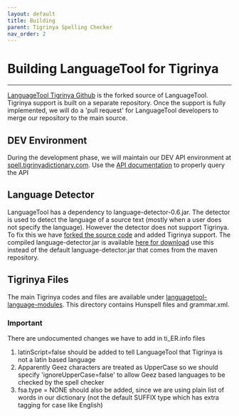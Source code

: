 ```yaml
---
layout: default
title: Building
parent: Tigrinya Spelling Checker
nav_order: 2
---
```

# Building LanguageTool for Tigrinya
---
[LanguageTool Tigrinya Github](https://github.com/TigrinyaNLP/languagetool) is the forked source of LanguageTool. Tigrinya support
is built on a separate repository. Once the support is fully implemented, we will do a 'pull request' for LanguageTool
developers to merge our repository to the main source.

## DEV Environment

During the development phase, we will maintain our DEV API environment
at [spell.tigrinyadictionary.com](https://spell.tigrinyadictionary.com/).  Use the
[API documentation](https://languagetool.org/http-api/swagger-ui/#/default) to properly query the API

## Language Detector

LanguageTool has a dependency to language-detector-0.6.jar. The detector is used to detect the language of a source text (mostly when a user does not specify the language).
However the detector does not support Tigrinya. To fix this we have [forked the source code](https://github.com/TigrinyaNLP/language-detector) and added Tigrinya support.
The compiled language-detector.jar is available [here for download](https://github.com/TigrinyaNLP/language-detector/releases/tag/language-detector-0.6) use this instead of
the default language-detector.jar that comes from the maven repository.

## Tigrinya Files

The main Tigrinya codes and files are available under [languagetool-language-modules](https://github.com/TigrinyaNLP/languagetool/tree/master/languagetool-language-modules/ti). This
directory contains Hunspell files and grammar.xml.



### Important
There are undocumented changes we have to add in ti_ER.info files
1. latinScript=false should be added to tell LanguageTool that Tigrinya is not a latin based language
2. Apparently Geez characters are treated as UpperCase so we should specify 'ignoreUpperCase=false' to allow Geez based languages to be checked by the spell checker
3. fsa.type = NONE should also be added, since we are using plain list of words in our dictionary (not the default SUFFIX type which has extra tagging for case like English)
